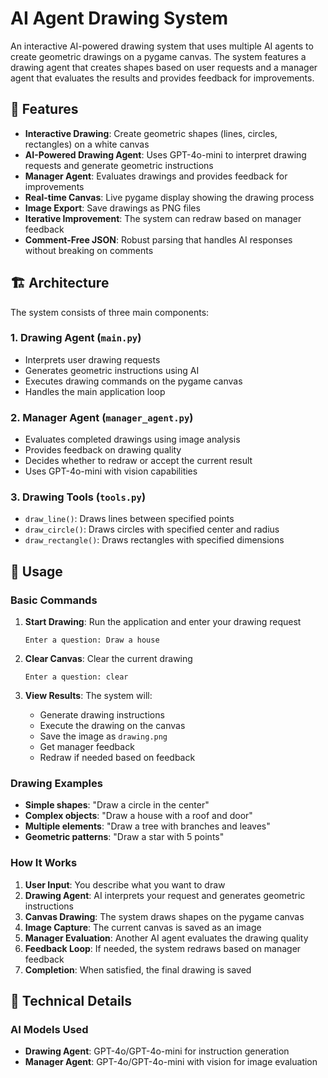 # AI Agent Drawing System

An interactive AI-powered drawing system that uses multiple AI agents to create geometric drawings on a pygame canvas. The system features a drawing agent that creates shapes based on user requests and a manager agent that evaluates the results and provides feedback for improvements.

## 🎨 Features

- **Interactive Drawing**: Create geometric shapes (lines, circles, rectangles) on a white canvas
- **AI-Powered Drawing Agent**: Uses GPT-4o-mini to interpret drawing requests and generate geometric instructions
- **Manager Agent**: Evaluates drawings and provides feedback for improvements
- **Real-time Canvas**: Live pygame display showing the drawing process
- **Image Export**: Save drawings as PNG files
- **Iterative Improvement**: The system can redraw based on manager feedback
- **Comment-Free JSON**: Robust parsing that handles AI responses without breaking on comments

## 🏗️ Architecture

The system consists of three main components:

### 1. Drawing Agent (`main.py`)
- Interprets user drawing requests
- Generates geometric instructions using AI
- Executes drawing commands on the pygame canvas
- Handles the main application loop

### 2. Manager Agent (`manager_agent.py`)
- Evaluates completed drawings using image analysis
- Provides feedback on drawing quality
- Decides whether to redraw or accept the current result
- Uses GPT-4o-mini with vision capabilities

### 3. Drawing Tools (`tools.py`)
- `draw_line()`: Draws lines between specified points
- `draw_circle()`: Draws circles with specified center and radius
- `draw_rectangle()`: Draws rectangles with specified dimensions

## 🎯 Usage

### Basic Commands

1. **Start Drawing**: Run the application and enter your drawing request
   ```
   Enter a question: Draw a house
   ```

2. **Clear Canvas**: Clear the current drawing
   ```
   Enter a question: clear
   ```

3. **View Results**: The system will:
   - Generate drawing instructions
   - Execute the drawing on the canvas
   - Save the image as `drawing.png`
   - Get manager feedback
   - Redraw if needed based on feedback

### Drawing Examples

- **Simple shapes**: "Draw a circle in the center"
- **Complex objects**: "Draw a house with a roof and door"
- **Multiple elements**: "Draw a tree with branches and leaves"
- **Geometric patterns**: "Draw a star with 5 points"

### How It Works

1. **User Input**: You describe what you want to draw
2. **Drawing Agent**: AI interprets your request and generates geometric instructions
3. **Canvas Drawing**: The system draws shapes on the pygame canvas
4. **Image Capture**: The current canvas is saved as an image
5. **Manager Evaluation**: Another AI agent evaluates the drawing quality
6. **Feedback Loop**: If needed, the system redraws based on manager feedback
7. **Completion**: When satisfied, the final drawing is saved

## 🔧 Technical Details

### AI Models Used
- **Drawing Agent**: GPT-4o/GPT-4o-mini for instruction generation
- **Manager Agent**: GPT-4o/GPT-4o-mini with vision for image evaluation
